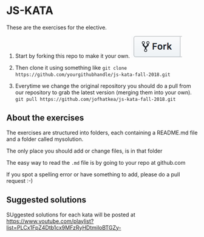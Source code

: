 # JS-KATA

These are the exercises for the elective.

1.  Start by forking this repo to make it your own.
    ![the fork button](gfx/fork_button.png "The Fork Button")

2.  Then clone it using something like `git clone https://github.com/yourgithubhandle/js-kata-fall-2018.git`

3.  Everytime we change the original repository you should do a pull from our repository to grab the latest version (merging them into your own).
    `git pull https://github.com/jofhatkea/js-kata-fall-2018.git`

## About the exercises

The exercises are structured into folders, each containing a README.md file and a folder called mysolution.

The only place you should add or change files, is in that folder

The easy way to read the `.md` file is by going to your repo at github.com

If you spot a spelling error or have something to add, please do a pull request :-)

## Suggested solutions

SUggested solutions for each kata will be posted at https://www.youtube.com/playlist?list=PLCx1FpZ4Dtb1cx9MFzRyHDtmiloBTGZy-
